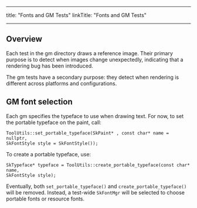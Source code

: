 
---
title: "Fonts and GM Tests"
linkTitle: "Fonts and GM Tests"

---


Overview
--------

Each test in the gm directory draws a reference image. Their primary purpose is
to detect when images change unexpectedly, indicating that a rendering bug has
been introduced.

The gm tests have a secondary purpose: they detect when rendering is different
across platforms and configurations.

GM font selection
-----------------

Each gm specifies the typeface to use when drawing text. For now, to set the
portable typeface on the paint, call:

~~~~
ToolUtils::set_portable_typeface(SkPaint* , const char* name = nullptr,
SkFontStyle style = SkFontStyle());
~~~~

To create a portable typeface, use:

~~~~
SkTypeface* typeface = ToolUtils::create_portable_typeface(const char* name,
SkFontStyle style);
~~~~

Eventually, both `set_portable_typeface()` and `create_portable_typeface()` will be
removed. Instead, a test-wide `SkFontMgr` will be selected to choose portable
fonts or resource fonts.

